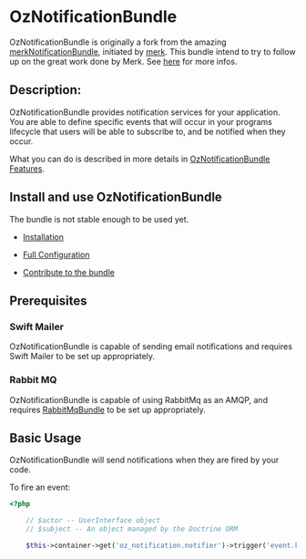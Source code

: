 OzNotificationBundle
====================

OzNotificationBundle is originally a fork from the amazing [merkNotificationBundle](https://github.com/merk/merkNotificationBundle/), initiated by [merk](https://github.com/merk).
This bundle intend to try to follow up on the great work done by Merk. See [here](https://github.com/merk/merkNotificationBundle/issues/13) for more infos.

## Description:

OzNotificationBundle provides notification services for your application. You
are able to define specific events that will occur in your programs
lifecycle that users will be able to subscribe to, and be notified
when they occur.

What you can do is described in more details in [OzNotificationBundle Features](Resources/doc/Features.md).

## Install and use OzNotificationBundle

The bundle is not stable enough to be used yet.

- [Installation](Resources/doc/Installation.md)

- [Full Configuration](Resources/doc/FullConfiguration.md)

- [Contribute to the bundle](Resources/doc/Contribute.md)

## Prerequisites

### Swift Mailer

OzNotificationBundle is capable of sending email notifications and requires Swift Mailer to be set up appropriately.

### Rabbit MQ

OzNotificationBundle is capable of using RabbitMq as an AMQP,
and requires [RabbitMqBundle](https://github.com/videlalvaro/rabbitmqbundle) to be set up appropriately.

## Basic Usage

OzNotificationBundle will send notifications when they are fired by your code.

To fire an event:

``` php
<?php

    // $actor -- UserInterface object
    // $subject -- An object managed by the Doctrine ORM

    $this->container->get('oz_notification.notifier')->trigger('event.key', $subject, 'viewed', $actor);
```


